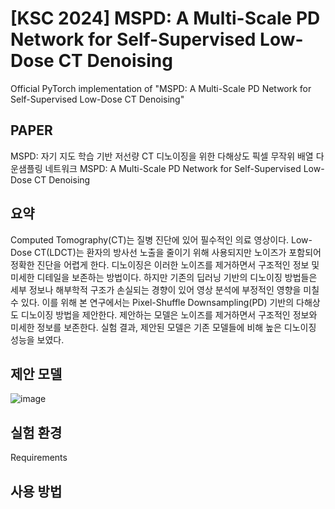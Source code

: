 # [KSC 2024] MSPD: A Multi-Scale PD Network for Self-Supervised Low-Dose CT Denoising

Official PyTorch implementation of "MSPD: A Multi-Scale PD Network for Self-Supervised Low-Dose CT Denoising"

## PAPER
MSPD: 자기 지도 학습 기반 저선량 CT 디노이징을 위한 다해상도 픽셀 무작위 배열 다운샘플링 네트워크
MSPD: A Multi-Scale PD Network for Self-Supervised Low-Dose CT Denoising

## 요약
Computed Tomography(CT)는 질병 진단에 있어 필수적인 의료 영상이다. Low-Dose CT(LDCT)는 환자의 방사선 노출을 줄이기 위해 사용되지만 노이즈가 포함되어 정확한 진단을 어렵게 한다. 디노이징은 이러한 노이즈를 제거하면서 구조적인 정보 및 미세한 디테일을 보존하는 방법이다. 하지만 기존의 딥러닝 기반의 디노이징 방법들은 세부 정보나 해부학적 구조가 손실되는 경향이 있어 영상 분석에 부정적인 영향을 미칠 수 있다. 이를 위해 본 연구에서는 Pixel-Shuffle Downsampling(PD) 기반의 다해상도 디노이징 방법을 제안한다. 제안하는 모델은 노이즈를 제거하면서 구조적인 정보와 미세한 정보를 보존한다. 실험 결과, 제안된 모델은 기존 모델들에 비해 높은 디노이징 성능을 보였다.

## 제안 모델
![image](https://github.com/user-attachments/assets/7190f944-efbb-40e8-848a-2cfd8fddfc42)

## 실험 환경
Requirements

## 사용 방법
